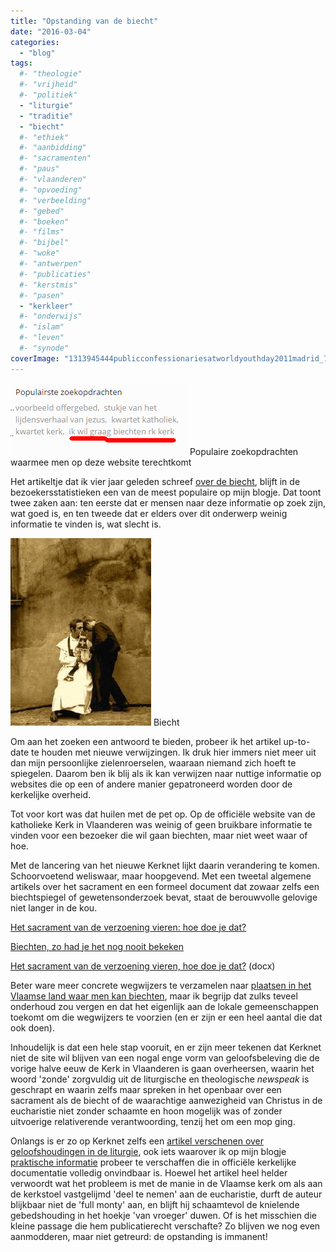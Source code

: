 ```yaml
---
title: "Opstanding van de biecht"
date: "2016-03-04"
categories: 
  - "blog"
tags:
  #- "theologie"
  #- "vrijheid"
  #- "politiek"
  - "liturgie"
  - "traditie"
  - "biecht"
  #- "ethiek"
  #- "aanbidding"
  #- "sacramenten"
  #- "paus"
  #- "vlaanderen"
  #- "opvoeding"
  #- "verbeelding"
  #- "gebed"
  #- "boeken"
  #- "films"
  #- "bijbel"
  #- "woke"
  #- "antwerpen"
  #- "publicaties"
  #- "kerstmis"
  #- "pasen"
  - "kerkleer"
  #- "onderwijs"
  #- "islam"
  #- "leven"
  #- "synode"
coverImage: "1313945444publicconfessionariesatworldyouthday2011madrid_7981451.jpg"
---
```


![Populaire zoekopdrachten waarmee men op deze website terechtkomt](images/unnamed.png) Populaire zoekopdrachten waarmee men op deze website terechtkomt

Het artikeltje dat ik vier jaar geleden schreef [over de biecht](/blog/biecht/), blijft in de bezoekersstatistieken een van de meest populaire op mijn blogje. Dat toont twee zaken aan: ten eerste dat er mensen naar deze informatie op zoek zijn, wat goed is, en ten tweede dat er elders over dit onderwerp weinig informatie te vinden is, wat slecht is.

[![Biecht](images/confession-225x300.jpg)](/blog/actieve-deelname-van-de-gelovigen/) Biecht

Om aan het zoeken een antwoord te bieden, probeer ik het artikel up-to-date te houden met nieuwe verwijzingen. Ik druk hier immers niet meer uit dan mijn persoonlijke zielenroerselen, waaraan niemand zich hoeft te spiegelen. Daarom ben ik blij als ik kan verwijzen naar nuttige informatie op websites die op een of andere manier gepatroneerd worden door de kerkelijke overheid.

Tot voor kort was dat huilen met de pet op. Op de officiële website van de katholieke Kerk in Vlaanderen was weinig of geen bruikbare informatie te vinden voor een bezoeker die wil gaan biechten, maar niet weet waar of hoe.

Met de lancering van het nieuwe Kerknet lijkt daarin verandering te komen. Schoorvoetend weliswaar, maar hoopgevend. Met een tweetal algemene artikels over het sacrament en een formeel document dat zowaar zelfs een biechtspiegel of gewetensonderzoek bevat, staat de berouwvolle gelovige niet langer in de kou.

[Het sacrament van de verzoening vieren: hoe doe je dat?](https://www.kerknet.be/iclz/artikel/het-sacrament-van-de-verzoening-vieren-hoe-doe-je-dat#sthash.lmFxmY5q.dpuf)

[Biechten, zo had je het nog nooit bekeken](https://www.kerknet.be/kerknet-redactie/artikel/biechten-zo-had-je-het-nog-nooit-bekeken)

[Het sacrament van de verzoening vieren, hoe doe je dat?](https://www.kerknet.be/sites/default/files/Het%20sacrament%20van%20de%20verzoening%20vieren.docx) (docx)

Beter ware meer concrete wegwijzers te verzamelen naar [plaatsen in het Vlaamse land waar men kan biechten](http://www.sint-janscentrum.nl/index.php?p=biecht), maar ik begrijp dat zulks teveel onderhoud zou vergen en dat het eigenlijk aan de lokale gemeenschappen toekomt om die wegwijzers te voorzien (en er zijn er een heel aantal die dat ook doen).

Inhoudelijk is dat een hele stap vooruit, en er zijn meer tekenen dat Kerknet niet de site wil blijven van een nogal enge vorm van geloofsbeleving die de vorige halve eeuw de Kerk in Vlaanderen is gaan overheersen, waarin het woord 'zonde' zorgvuldig uit de liturgische en theologische _newspeak_ is geschrapt en waarin zelfs maar spreken in het openbaar over een sacrament als de biecht of de waarachtige aanwezigheid van Christus in de eucharistie niet zonder schaamte en hoon mogelijk was of zonder uitvoerige relativerende verantwoording, tenzij het om een mop ging.

Onlangs is er zo op Kerknet zelfs een [artikel verschenen over geloofshoudingen in de liturgie](https://www.kerknet.be/iclz/blog/lichamelijke-opvoeding-tijdens-de-eucharistieviering), ook iets waarover ik op mijn blogje [praktische informatie](/page/praktische-gids-bij-gebedshoudingen-in-de-liturgie/) probeer te verschaffen die in officiële kerkelijke documentatie volledig onvindbaar is. Hoewel het artikel heel helder verwoordt wat het probleem is met de manie in de Vlaamse kerk om als aan de kerkstoel vastgelijmd 'deel te nemen' aan de eucharistie, durft de auteur blijkbaar niet de 'full monty' aan, en blijft hij schaamtevol de knielende gebedshouding in het hoekje 'van vroeger' duwen. Of is het misschien die kleine passage die hem publicatierecht verschafte? Zo blijven we nog even aanmodderen, maar niet getreurd: de opstanding is immanent!
